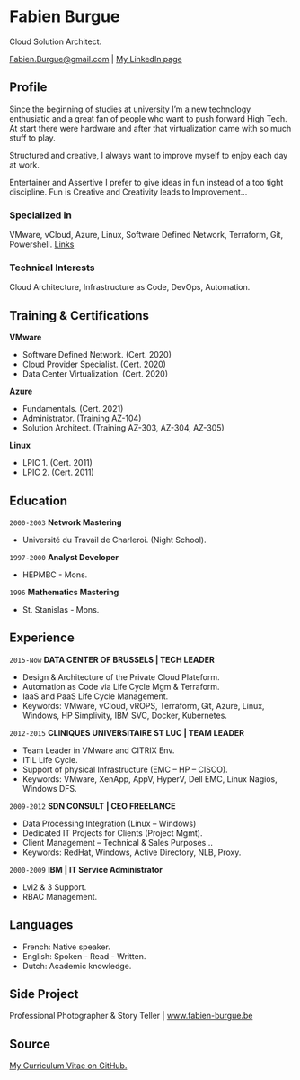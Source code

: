 # Fabien Burgue

Cloud Solution Architect.

<div id="webaddress">
<a href="fabien.burgue@gmail.com">Fabien.Burgue@gmail.com</a>
| <a href="https://www.linkedin.com/in/fabien-burgue-81b676192/">My LinkedIn page</a>
</div>


## Profile

Since the beginning of studies at university I’m a new technology enthusiatic and a great fan of people who want to push forward High Tech. 
At start there were hardware and after that virtualization came with so much stuff to play. 

Structured and creative, I always want to improve myself to enjoy each day at work.

Entertainer and Assertive I prefer to give ideas in fun instead of a too tight discipline. Fun is Creative and Creativity leads to Improvement…





### Specialized in

VMware, vCloud, Azure, Linux, Software Defined Network, Terraform, Git, Powershell. [Links](https://sites.google.com/site/burguefab/home)


### Technical Interests

Cloud Architecture, Infrastructure as Code, DevOps, Automation.

## Training & Certifications

__VMware__
- Software Defined Network. (Cert. 2020)
- Cloud Provider Specialist. (Cert. 2020)
- Data Center Virtualization. (Cert. 2020)

__Azure__
- Fundamentals. (Cert. 2021)
- Administrator. (Training AZ-104)
- Solution Architect. (Training AZ-303, AZ-304, AZ-305)

__Linux__
- LPIC 1. (Cert. 2011) 
- LPIC 2. (Cert. 2011)
  
## Education

`2000-2003`
__Network Mastering__
- Université du Travail de Charleroi. (Night School).

`1997-2000`
__Analyst Developer__
- HEPMBC - Mons.

`1996`
__Mathematics Mastering__
- St. Stanislas - Mons.

## Experience
`2015-Now`
__DATA CENTER OF BRUSSELS | TECH LEADER__
- Design & Architecture of the Private Cloud Plateform.
- Automation as Code via Life Cycle Mgm & Terraform.
- IaaS and PaaS Life Cycle Management.
- Keywords: VMware, vCloud, vROPS, Terraform, Git, Azure, Linux, Windows, HP Simplivity, IBM SVC, Docker, Kubernetes.

`2012-2015`
__CLINIQUES UNIVERSITAIRE ST LUC | TEAM LEADER__
- Team Leader in VMware and CITRIX Env.
- ITIL Life Cycle.
- Support of physical Infrastructure (EMC – HP – CISCO).
- Keywords: VMware, XenApp, AppV, HyperV, Dell EMC, Linux Nagios, Windows DFS.

`2009-2012`
__SDN CONSULT | CEO FREELANCE__
- Data Processing Integration (Linux – Windows)
- Dedicated IT Projects for Clients (Project Mgmt).
- Client Management – Technical & Sales Purposes…
- Keywords: RedHat, Windows, Active Directory, NLB, Proxy.

`2000-2009`
__IBM | IT Service Administrator__
- Lvl2 & 3 Support.
- RBAC Management.

## Languages
- French: Native speaker.
- English: Spoken - Read - Written.
- Dutch: Academic knowledge.

## Side Project
Professional Photographer & Story Teller | www.fabien-burgue.be

## Source
[My Curriculum Vitae on GitHub.](https://github.com/fburgue/Fabien-Burgue-CV/blob/master/index.md)


<!-- ### Footer

Last updated: March 2022 -->


